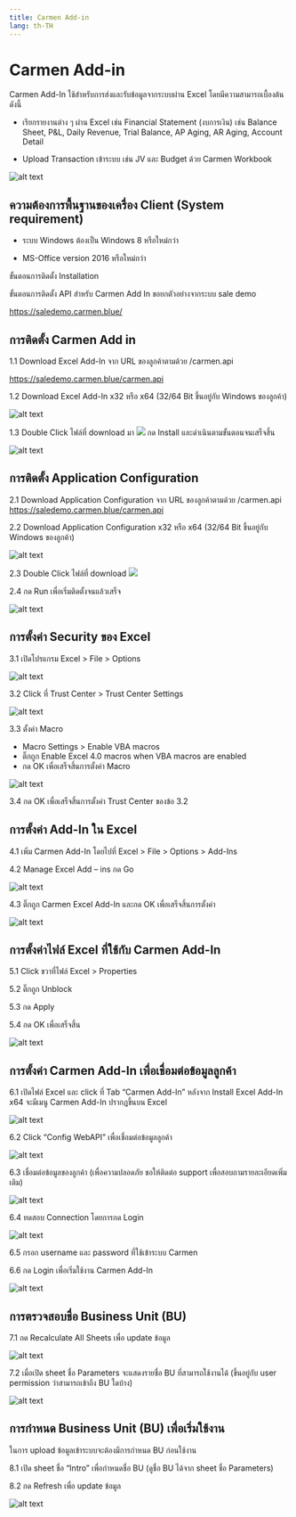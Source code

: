 ```yaml
---
title: Carmen Add-in
lang: th-TH
---
```


# Carmen Add-in

Carmen Add-In ใช้สำหรับการส่งและรับข้อมูลจากระบบผ่าน Excel โดยมีความสามารถเบื้องต้นดังนี้

- เรียกรายงานต่าง ๆ ผ่าน Excel เช่น Financial Statement (งบการเงิน) เช่น Balance Sheet, P&L, Daily Revenue, Trial Balance, AP Aging, AR Aging, Account Detail

- Upload Transaction เข้าระบบ เช่น JV และ Budget ด้วย Carmen Workbook

![alt text](image.png)

## ความต้องการพื้นฐานของเครื่อง Client (System requirement)

- ระบบ Windows ต้องเป็น Windows 8 หรือใหม่กว่า

- MS-Office version 2016 หรือใหม่กว่า

ขั้นตอนการติดตั้ง Installation

ขั้นตอนการติดตั้ง API สำหรับ Carmen Add In ขอยกตัวอย่างจากระบบ sale demo

https://saledemo.carmen.blue/

## การติดตั้ง Carmen Add in

1.1 Download Excel Add-In จาก URL ของลูกค้าตามด้วย /carmen.api

https://saledemo.carmen.blue/carmen.api

1.2 Download Excel Add-In x32 หรือ x64 (32/64 Bit ขึ้นอยู่กับ Windows ของลูกค้า)

![alt text](image-1.png)

1.3 Double Click ไฟล์ที่ download มา <img src="./image-2.png" style="display: inline-block;" />
กด Install และดำเนินตามขั้นตอนจนเสร็จสิ้น

![alt text](image-3.png)

## การติดตั้ง Application Configuration

2.1 Download Application Configuration จาก URL ของลูกค้าตามด้วย /carmen.api
https://saledemo.carmen.blue/carmen.api

2.2 Download Application Configuration x32 หรือ x64 (32/64 Bit ขึ้นอยู่กับ Windows ของลูกค้า)

![alt text](image-4.png)

2.3 Double Click ไฟล์ที่ download <img src="./image-5.png" style="display: inline-block;" />

2.4 กด Run เพื่อเริ่มติดตั้งจนแล้วเสร็จ

![alt text](image-6.png)

## การตั้งค่า Security ของ Excel

3.1 เปิดโปรแกรม Excel > File > Options

![alt text](image-7.png)

3.2 Click ที่ Trust Center > Trust Center Settings

![alt text](image-8.png)

3.3 ตั้งค่า Macro

- Macro Settings > Enable VBA macros
- ติ๊กถูก Enable Excel 4.0 macros when VBA macros are enabled
- กด OK เพื่อเสร็จสิ้นการตั้งค่า Macro

![alt text](image-9.png)

3.4 กด OK เพื่อเสร็จสิ้นการตั้งค่า Trust Center ของข้อ 3.2

## การตั้งค่า Add-In ใน Excel

4.1 เพิ่ม Carmen Add-In โดยไปที่ Excel > File > Options > Add-Ins

4.2 Manage Excel Add – ins กด Go

![alt text](image-10.png)

4.3 ติ๊กถูก Carmen Excel Add-In และกด OK เพื่อเสร็จสิ้นการตั้งค่า

![alt text](image-11.png)

## การตั้งค่าไฟล์ Excel ที่ใช้กับ Carmen Add-In

5.1 Click ขวาที่ไฟล์ Excel > Properties

5.2 ติ๊กถูก Unblock

5.3 กด Apply

5.4 กด OK เพื่อเสร็จสิ้น

![alt text](image-12.png)

## การตั้งค่า Carmen Add-In เพื่อเชื่อมต่อข้อมูลลูกค้า

6.1 เปิดไฟล์ Excel และ click ที่ Tab “Carmen Add-In”
หลังจาก Install Excel Add-In x64 จะมีเมนู Carmen Add-In ปรากฏขึ้นบน Excel

![alt text](image-13.png)

6.2 Click “Config WebAPI” เพื่อเชื่อมต่อข้อมูลลูกค้า

![alt text](image-14.png)

6.3 เชื่อมต่อข้อมูลของลูกค้า (เพื่อความปลอดภัย ขอให้ติดต่อ support เพื่อสอบถามรายละเอียดเพิ่มเติม)

![alt text](image-15.png)

6.4 ทดสอบ Connection โดยการกด Login

![alt text](image-16.png)

6.5 กรอก username และ password ที่ใช้เข้าระบบ Carmen

6.6 กด Login เพื่อเริ่มใช้งาน Carmen Add-In

![alt text](image-17.png)

## การตรวจสอบชื่อ Business Unit (BU)

7.1 กด Recalculate All Sheets เพื่อ update ข้อมูล

![alt text](image-18.png)

7.2 เมื่อเปิด sheet ชื่อ Parameters จะแสดงรายชื่อ BU ที่สามารถใช้งานได้ (ขึ้นอยู่กับ user permission ว่าสามารถเข้าถึง BU ใดบ้าง)

![alt text](image-19.png)

## การกำหนด Business Unit (BU) เพื่อเริ่มใช้งาน

ในการ upload ข้อมูลเข้าระบบจะต้องมีการกำหนด BU ก่อนใช้งาน

8.1 เปิด sheet ชื่อ “Intro” เพื่อกำหนดชื่อ BU (ดูชื่อ BU ได้จาก sheet ชื่อ Parameters)

8.2 กด Refresh เพื่อ update ข้อมูล

![alt text](image-20.png)
